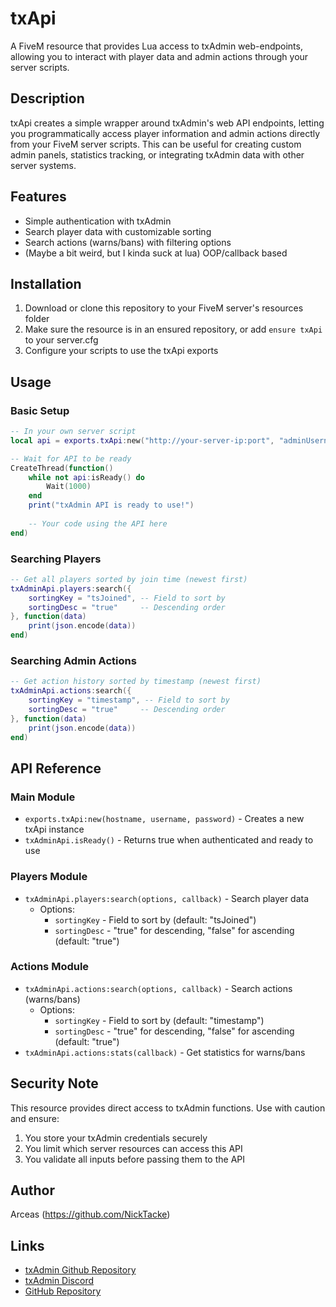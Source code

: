 # txApi

A FiveM resource that provides Lua access to txAdmin web-endpoints, allowing you to interact with player data and admin actions through your server scripts.

## Description

txApi creates a simple wrapper around txAdmin's web API endpoints, letting you programmatically access player information and admin actions directly from your FiveM server scripts. This can be useful for creating custom admin panels, statistics tracking, or integrating txAdmin data with other server systems.

## Features

- Simple authentication with txAdmin
- Search player data with customizable sorting
- Search actions (warns/bans) with filtering options
- (Maybe a bit weird, but I kinda suck at lua) OOP/callback based

## Installation

1. Download or clone this repository to your FiveM server's resources folder
2. Make sure the resource is in an ensured repository, or add `ensure txApi` to your server.cfg
3. Configure your scripts to use the txApi exports

## Usage

### Basic Setup

```lua
-- In your own server script
local api = exports.txApi:new("http://your-server-ip:port", "adminUsername", "adminPassword")

-- Wait for API to be ready
CreateThread(function()
    while not api:isReady() do
        Wait(1000)
    end
    print("txAdmin API is ready to use!")
    
    -- Your code using the API here
end)
```

### Searching Players

```lua
-- Get all players sorted by join time (newest first)
txAdminApi.players:search({
    sortingKey = "tsJoined", -- Field to sort by
    sortingDesc = "true"     -- Descending order
}, function(data)
    print(json.encode(data))
end)
```

### Searching Admin Actions

```lua
-- Get action history sorted by timestamp (newest first)
txAdminApi.actions:search({
    sortingKey = "timestamp", -- Field to sort by
    sortingDesc = "true"     -- Descending order
}, function(data)
    print(json.encode(data))
end)
```

## API Reference

### Main Module

- `exports.txApi:new(hostname, username, password)` - Creates a new txApi instance
- `txAdminApi.isReady()` - Returns true when authenticated and ready to use

### Players Module

- `txAdminApi.players:search(options, callback)` - Search player data
  - Options:
    - `sortingKey` - Field to sort by (default: "tsJoined")
    - `sortingDesc` - "true" for descending, "false" for ascending (default: "true")

### Actions Module

- `txAdminApi.actions:search(options, callback)` - Search actions (warns/bans)
  - Options:
    - `sortingKey` - Field to sort by (default: "timestamp")
    - `sortingDesc` - "true" for descending, "false" for ascending (default: "true")
- `txAdminApi.actions:stats(callback)` - Get statistics for warns/bans

## Security Note

This resource provides direct access to txAdmin functions. Use with caution and ensure:
1. You store your txAdmin credentials securely
2. You limit which server resources can access this API
3. You validate all inputs before passing them to the API

## Author

Arceas (https://github.com/NickTacke)

## Links
- [txAdmin Github Repository](https://github.com/tabarra/txAdmin)
- [txAdmin Discord](https://discord.gg/txAdmin)
- [GitHub Repository](https://github.com/NickTacke/txApi)